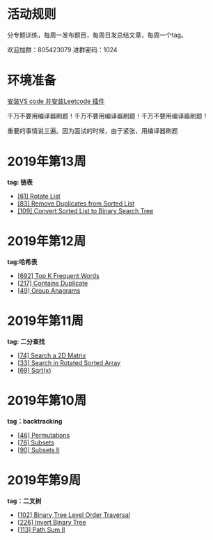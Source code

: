 # 活动规则

分专题训练，每周一发布题目，每周日发总结文章，每周一个tag。

欢迎加群：805423079  进群密码：1024



# 环境准备

[安装VS code 并安装Leetcode 插件](https://zhuanlan.zhihu.com/p/56226189)

千万不要用编译器刷题！千万不要用编译器刷题！千万不要用编译器刷题！

重要的事情说三遍。因为面试的时候，由于紧张，用编译器刷题

# 2019年第13周

**tag: 链表**

* [[61] Rotate List](https://leetcode.com/problems/rotate-list/description/)
* [[83] Remove Duplicates from Sorted List](https://leetcode.com/problems/remove-duplicates-from-sorted-list/description/)
* [[109] Convert Sorted List to Binary Search Tree](https://leetcode.com/problems/convert-sorted-list-to-binary-search-tree/description/)

# 2019年第12周

**tag:哈希表**

* [[692] Top K Frequent Words](https://leetcode.com/problems/top-k-frequent-words/description/)
* [[217] Contains Duplicate](https://leetcode.com/problems/contains-duplicate/description/)
* [[49] Group Anagrams](https://leetcode.com/problems/group-anagrams/description/)

# 2019年第11周

**tag: 二分查找**

* [[74] Search a 2D Matrix](https://leetcode.com/problems/search-a-2d-matrix/description/)
* [[33] Search in Rotated Sorted Array](https://leetcode.com/problems/search-in-rotated-sorted-array/description/)
* [[69] Sqrt(x)](https://leetcode.com/problems/sqrtx/description/)

# 2019年第10周

**tag：backtracking**

* [[46] Permutations](https://leetcode.com/problems/permutations/description/)
* [[78] Subsets](https://leetcode.com/problems/subsets/description/)
* [[90] Subsets II](https://leetcode.com/problems/subsets-ii/description/)

# 2019年第9周

**tag：二叉树**

* [[102] Binary Tree Level Order Traversal](https://leetcode.com/problems/binary-tree-level-order-traversal/description/)
* [[226] Invert Binary Tree](https://leetcode.com/problems/invert-binary-tree/description/)
* [[113] Path Sum II](https://leetcode.com/problems/path-sum-ii/description/)